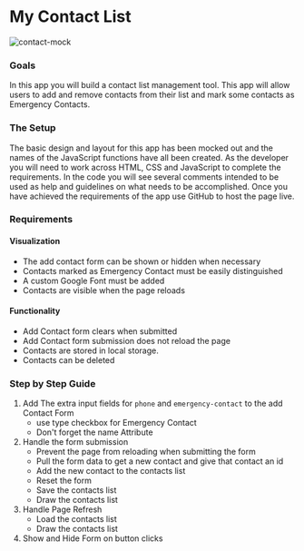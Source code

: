 My Contact List
===============

![contact-mock](resources/mock.png)

### Goals
In this app you will build a contact list management tool. This app will allow users to add and remove contacts from their list and mark some contacts as Emergency Contacts. 

### The Setup
The basic design and layout for this app has been mocked out and the names of the JavaScript functions have all been created. As the developer you will need to work across HTML, CSS and JavaScript to complete the requirements. In the code you will see several comments intended to be used as help and guidelines on what needs to be accomplished. Once you have achieved the requirements of the app use GitHub to host the page live.

### Requirements 

#### Visualization
- The add contact form can be shown or hidden when necessary
- Contacts marked as Emergency Contact must be easily distinguished
- A custom Google Font must be added
- Contacts are visible when the page reloads

#### Functionality 
- Add Contact form clears when submitted
- Add Contact form submission does not reload the page 
- Contacts are stored in local storage. 
- Contacts can be deleted


### Step by Step Guide

1. Add The extra input fields for `phone` and `emergency-contact` to the add Contact Form
    - use type checkbox for Emergency Contact
    - Don't forget the name Attribute
2. Handle the form submission
    - Prevent the page from reloading when submitting the form
    - Pull the form data to get a new contact and give that contact an id
    - Add the new contact to the contacts list
    - Reset the form
    - Save the contacts list
    - Draw the contacts list
3. Handle Page Refresh
    - Load the contacts list
    - Draw the contacts list
4. Show and Hide Form on button clicks
